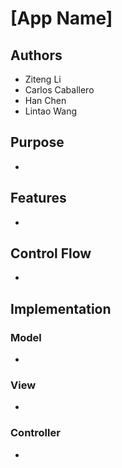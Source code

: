 # [App Name]

## Authors

* Ziteng Li
* Carlos Caballero
* Han Chen
* Lintao Wang

## Purpose

* ​

## Features

* ​

## Control Flow

* ​

## Implementation

### Model

* ​

### View

* ​

### Controller

* ​